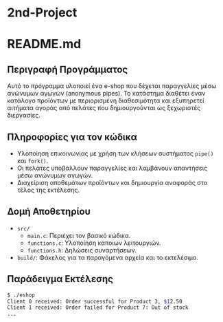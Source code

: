 # 2nd-Project
# README.md

## Περιγραφή Προγράμματος
Αυτό το πρόγραμμα υλοποιεί ένα e-shop που δέχεται παραγγελίες μέσω ανώνυμων αγωγών (anonymous pipes). Το κατάστημα διαθέτει έναν κατάλογο προϊόντων με περιορισμένη διαθεσιμότητα και εξυπηρετεί αιτήματα αγοράς από πελάτες που δημιουργούνται ως ξεχωριστές διεργασίες.

## Πληροφορίες για τον κώδικα
- Υλοποίηση επικοινωνίας με χρήση των κλήσεων συστήματος `pipe()` και `fork()`.
- Οι πελάτες υποβάλλουν παραγγελίες και λαμβάνουν απαντήσεις μέσω ανώνυμων αγωγών.
- Διαχείριση αποθεμάτων προϊόντων και δημιουργία αναφοράς στο τέλος της εκτέλεσης.

## Δομή Αποθετηρίου
- `src/`
  - `main.c`: Περιέχει τον βασικό κώδικα.
  - `functions.c`: Υλοποίηση καποιων λειτουργιών.
  - `functions.h`: Δηλώσεις συναρτήσεων.
- `build/`: Φάκελος για τα παραγόμενα αρχεία και το εκτελέσιμο.

## Παράδειγμα Εκτέλεσης
```sh
$ ./eshop
Client 0 received: Order successful for Product 3, $12.50
Client 1 received: Order failed for Product 7: Out of stock
...
```
